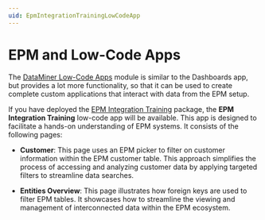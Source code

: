 ```yaml
---
uid: EpmIntegrationTrainingLowCodeApp
---
```


# EPM and Low-Code Apps

The [DataMiner Low-Code Apps](xref:Application_framework) module is similar to the Dashboards app, but provides a lot more functionality, so that it can be used to create complete custom applications that interact with data from the EPM setup.

If you have deployed the [EPM Integration Training](xref:EpmIntegrationTrainingAbout) package, the **EPM Integration Training** low-code app will be available. This app is designed to facilitate a hands-on understanding of EPM systems. It consists of the following pages:

- **Customer**: This page uses an EPM picker to filter on customer information within the EPM customer table. This approach simplifies the process of accessing and analyzing customer data by applying targeted filters to streamline data searches.

- **Entities Overview**: This page illustrates how foreign keys are used to filter EPM tables. It showcases how to streamline the viewing and management of interconnected data within the EPM ecosystem.
